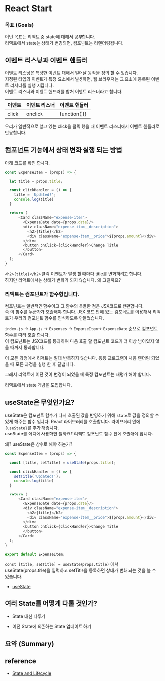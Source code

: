 # React Start

### 목표 (Goals)
이번 목표는 리액트 중 state에 대해서 공부합니다.  
리액트에서 state는 상태가 변경되면, 컴포넌트는 리렌더링됩니다.

## 이벤트 리스닝과 이벤트 핸들러

이벤트 리스닝은 특정한 이벤트 대해서 일어날 동작을 정의 할 수 있습니다.  
지정된 타입의 이벤트가 특정 요소에서 발생하면, 웹 브라우저는 그 요소에 등록된 이벤트 리서너를 실행 시킵니다.  
이벤트 리스너와 이벤트 핸드러를 합쳐 이벤트 리스너라고 합니다.  

| 이벤트 | 이벤트 리스너 | 이벤트 핸들러      |
|------|---------|--------------|
| click | onclick | function(){} |

우리가 일반적으로 알고 있는 click을 클릭 했을 때 이벤트 리스너에서 이벤트 핸들러로 반응합니다.

## 컴포넌트 기능에서 상태 변화 실행 되는 방법

아래 코드를 확인 합니다.

```javascript
const ExpenseItem = (props) => {

  let title = props.title;

  const clickHandler = () => {
    title = 'Updated!';
    console.log(title)
  }

  return (
      <Card className="expense-item">
        <ExpenseDate date={props.date}/>
        <div className="expense-item__description">
          <h2>{title}</h2>
          <div className="expense-item__price">${props.amount}</div>
        </div>
        <button onClick={clickHandler}>Change Title
        </button>
      </Card>
  );
}
```

`<h2>{title}</h2>` 클릭 이벤트가 발생 할 때마다 title를 변화하려고 합니다.  
하지만 리액트에서는 상태가 변화가 되지 않습니다. 왜 그럴까요?  
### 리액트는 컴포넌트가 함수형입니다.   
컴포넌트는 일반적인 함수이고 그 함수의 특별한 점은 JSX코드로 반환합니다.  
즉 이 함수를 누군가가 호출해야 합니다.
JSX 코드 안에 있는 컴포너트를 이용해서 리액트가 우리의 컴포넌트 함수를 인식하도록 만들었습니다.  

`index.js` -> `App.js` -> `Expenses` -> `ExpenseItem`-> `ExpenseDate` 순으로 컴포넌트 함수를 따라 호출 합니다.  
이 컴포넌트는 JSX코드를 통과하여 다음 호출 할 컴포넌트 코드가 더 이상 남아있지 않을 때까지 통과합니다.

이 모든 과정에서 리액트는 절대 반복하지 않습니다. 응용 프로그램이 처음 렌더링 되었을 때 모든 과정을 실행 한 후 끝냅니다.

그래서 리액트에 어떤 것이 변경이 되었을 때 특정 컴포넌트는 재평가 해야 합니다.

리액트에서 state 개념을 도입합니다.

## useState은 무엇인가요?

useState은 컴포넌트 함수가 다시 호출된 값을 반영하기 위해 `state`로 값을 정의할 수 있게 해주는 함수 입니다.
React 라이브러리를 호출합니다. 라이브러리 안에 `{useState}`를 추가 해줍니다.  
useState를 어디에 사용하면 될까요? 리액트 컴포넌트 함수 안에 호출해야 합니다.

왜? useState은 상수로 해야 하는가?


```javascript
const ExpenseItem = (props) => {

  const [title, setTitle] = useState(props.title);

  const clickHandler = () => {
    setTitle('Updated!');
    console.log(title)
  }

  return (
      <Card className="expense-item">
        <ExpenseDate date={props.date}/>
        <div className="expense-item__description">
          <h2>{title}</h2>
          <div className="expense-item__price">${props.amount}</div>
        </div>
        <button onClick={clickHandler}>Change Title
        </button>
      </Card>
  );
}

export default ExpenseItem;
```
`const [title, setTitle] = useState(props.title)` 에서 useState(props.title)을 입력하고 setTitle을 등록하면 상태가 변화 되는 것을 볼 수 있습니다.


* [useState](https://reactjs.org/docs/hooks-reference.html#usestate)
  

## 여러 State를 어떻게 다룰 것인가?

* State 대신 다루기

* 이전 State에 의존하는 State 업데이트 하기

## 요약 (Summary)


## reference
* [State and Lifecycle](https://ko.reactjs.org/docs/state-and-lifecycle.html)